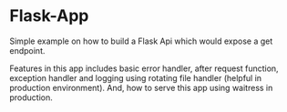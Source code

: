 # Flask-App

Simple example on how to build a Flask Api which would expose a get endpoint.

Features in this app includes basic error handler, after request function, exception handler and logging using rotating file handler (helpful in production environment). And, how to serve this app using waitress in production. 
